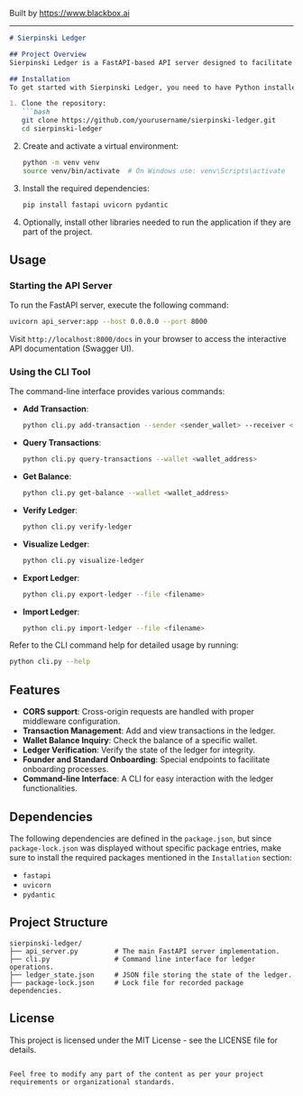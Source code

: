 
Built by https://www.blackbox.ai

---

```markdown
# Sierpinski Ledger

## Project Overview
Sierpinski Ledger is a FastAPI-based API server designed to facilitate transactions on a blockchain-like structure. The project aims to provide functionality for creating, verifying, and managing transactions using a Sierpinski fractal as a structure for wallets. It also includes a command-line interface (CLI) for users to interact with the ledger, enabling tasks such as adding transactions, querying balances, and exporting or importing the ledger state. 

## Installation
To get started with Sierpinski Ledger, you need to have Python installed on your machine. Once it's set up, follow these steps:

1. Clone the repository:
   ```bash
   git clone https://github.com/yourusername/sierpinski-ledger.git
   cd sierpinski-ledger
   ```

2. Create and activate a virtual environment:
   ```bash
   python -m venv venv
   source venv/bin/activate  # On Windows use: venv\Scripts\activate
   ```

3. Install the required dependencies:
   ```bash
   pip install fastapi uvicorn pydantic
   ```

4. Optionally, install other libraries needed to run the application if they are part of the project.

## Usage
### Starting the API Server
To run the FastAPI server, execute the following command:
```bash
uvicorn api_server:app --host 0.0.0.0 --port 8000
```
Visit `http://localhost:8000/docs` in your browser to access the interactive API documentation (Swagger UI).

### Using the CLI Tool
The command-line interface provides various commands:
- **Add Transaction**: 
    ```bash
    python cli.py add-transaction --sender <sender_wallet> --receiver <receiver_wallet> --amount <amount>
    ```
- **Query Transactions**: 
    ```bash
    python cli.py query-transactions --wallet <wallet_address>
    ```
- **Get Balance**: 
    ```bash
    python cli.py get-balance --wallet <wallet_address>
    ```
- **Verify Ledger**: 
    ```bash
    python cli.py verify-ledger
    ```
- **Visualize Ledger**: 
    ```bash
    python cli.py visualize-ledger
    ```
- **Export Ledger**: 
    ```bash
    python cli.py export-ledger --file <filename>
    ```
- **Import Ledger**: 
    ```bash
    python cli.py import-ledger --file <filename>
    ```

Refer to the CLI command help for detailed usage by running:
```bash
python cli.py --help
```

## Features
- **CORS support**: Cross-origin requests are handled with proper middleware configuration.
- **Transaction Management**: Add and view transactions in the ledger.
- **Wallet Balance Inquiry**: Check the balance of a specific wallet.
- **Ledger Verification**: Verify the state of the ledger for integrity.
- **Founder and Standard Onboarding**: Special endpoints to facilitate onboarding processes.
- **Command-line Interface**: A CLI for easy interaction with the ledger functionalities.

## Dependencies
The following dependencies are defined in the `package.json`, but since `package-lock.json` was displayed without specific package entries, make sure to install the required packages mentioned in the `Installation` section:
- `fastapi`
- `uvicorn`
- `pydantic`

## Project Structure
```
sierpinski-ledger/
├── api_server.py         # The main FastAPI server implementation.
├── cli.py                # Command line interface for ledger operations.
├── ledger_state.json     # JSON file storing the state of the ledger.
├── package-lock.json     # Lock file for recorded package dependencies.
```

## License
This project is licensed under the MIT License - see the LICENSE file for details.

```

Feel free to modify any part of the content as per your project requirements or organizational standards.